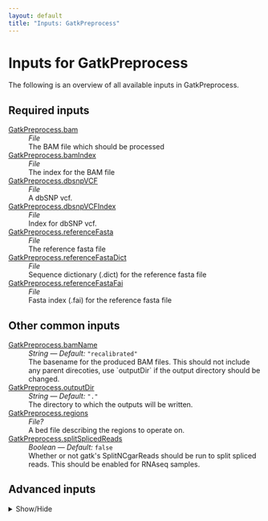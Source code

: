 ```yaml
---
layout: default
title: "Inputs: GatkPreprocess"
---
```


# Inputs for GatkPreprocess

The following is an overview of all available inputs in
GatkPreprocess.


## Required inputs
<dl>
<dt id="GatkPreprocess.bam"><a href="#GatkPreprocess.bam">GatkPreprocess.bam</a></dt>
<dd>
    <i>File </i><br />
    The BAM file which should be processed
</dd>
<dt id="GatkPreprocess.bamIndex"><a href="#GatkPreprocess.bamIndex">GatkPreprocess.bamIndex</a></dt>
<dd>
    <i>File </i><br />
    The index for the BAM file
</dd>
<dt id="GatkPreprocess.dbsnpVCF"><a href="#GatkPreprocess.dbsnpVCF">GatkPreprocess.dbsnpVCF</a></dt>
<dd>
    <i>File </i><br />
    A dbSNP vcf.
</dd>
<dt id="GatkPreprocess.dbsnpVCFIndex"><a href="#GatkPreprocess.dbsnpVCFIndex">GatkPreprocess.dbsnpVCFIndex</a></dt>
<dd>
    <i>File </i><br />
    Index for dbSNP vcf.
</dd>
<dt id="GatkPreprocess.referenceFasta"><a href="#GatkPreprocess.referenceFasta">GatkPreprocess.referenceFasta</a></dt>
<dd>
    <i>File </i><br />
    The reference fasta file
</dd>
<dt id="GatkPreprocess.referenceFastaDict"><a href="#GatkPreprocess.referenceFastaDict">GatkPreprocess.referenceFastaDict</a></dt>
<dd>
    <i>File </i><br />
    Sequence dictionary (.dict) for the reference fasta file
</dd>
<dt id="GatkPreprocess.referenceFastaFai"><a href="#GatkPreprocess.referenceFastaFai">GatkPreprocess.referenceFastaFai</a></dt>
<dd>
    <i>File </i><br />
    Fasta index (.fai) for the reference fasta file
</dd>
</dl>

## Other common inputs
<dl>
<dt id="GatkPreprocess.bamName"><a href="#GatkPreprocess.bamName">GatkPreprocess.bamName</a></dt>
<dd>
    <i>String </i><i>&mdash; Default:</i> <code>"recalibrated"</code><br />
    The basename for the produced BAM files. This should not include any parent direcoties, use `outputDir` if the output directory should be changed.
</dd>
<dt id="GatkPreprocess.outputDir"><a href="#GatkPreprocess.outputDir">GatkPreprocess.outputDir</a></dt>
<dd>
    <i>String </i><i>&mdash; Default:</i> <code>"."</code><br />
    The directory to which the outputs will be written.
</dd>
<dt id="GatkPreprocess.regions"><a href="#GatkPreprocess.regions">GatkPreprocess.regions</a></dt>
<dd>
    <i>File? </i><br />
    A bed file describing the regions to operate on.
</dd>
<dt id="GatkPreprocess.splitSplicedReads"><a href="#GatkPreprocess.splitSplicedReads">GatkPreprocess.splitSplicedReads</a></dt>
<dd>
    <i>Boolean </i><i>&mdash; Default:</i> <code>false</code><br />
    Whether or not gatk's SplitNCgarReads should be run to split spliced reads. This should be enabled for RNAseq samples.
</dd>
</dl>

## Advanced inputs
<details>
<summary> Show/Hide </summary>
<dl>
<dt id="GatkPreprocess.applyBqsr.javaXmx"><a href="#GatkPreprocess.applyBqsr.javaXmx">GatkPreprocess.applyBqsr.javaXmx</a></dt>
<dd>
    <i>String </i><i>&mdash; Default:</i> <code>"4G"</code><br />
    The maximum memory available to the program. Should be lower than `memory` to accommodate JVM overhead.
</dd>
<dt id="GatkPreprocess.applyBqsr.memory"><a href="#GatkPreprocess.applyBqsr.memory">GatkPreprocess.applyBqsr.memory</a></dt>
<dd>
    <i>String </i><i>&mdash; Default:</i> <code>"12G"</code><br />
    The amount of memory this job will use.
</dd>
<dt id="GatkPreprocess.baseRecalibrator.javaXmx"><a href="#GatkPreprocess.baseRecalibrator.javaXmx">GatkPreprocess.baseRecalibrator.javaXmx</a></dt>
<dd>
    <i>String </i><i>&mdash; Default:</i> <code>"4G"</code><br />
    The maximum memory available to the program. Should be lower than `memory` to accommodate JVM overhead.
</dd>
<dt id="GatkPreprocess.baseRecalibrator.knownIndelsSitesVCFIndexes"><a href="#GatkPreprocess.baseRecalibrator.knownIndelsSitesVCFIndexes">GatkPreprocess.baseRecalibrator.knownIndelsSitesVCFIndexes</a></dt>
<dd>
    <i>Array[File] </i><i>&mdash; Default:</i> <code>[]</code><br />
    The indexed for the known variant VCFs.
</dd>
<dt id="GatkPreprocess.baseRecalibrator.knownIndelsSitesVCFs"><a href="#GatkPreprocess.baseRecalibrator.knownIndelsSitesVCFs">GatkPreprocess.baseRecalibrator.knownIndelsSitesVCFs</a></dt>
<dd>
    <i>Array[File] </i><i>&mdash; Default:</i> <code>[]</code><br />
    VCF files with known indels.
</dd>
<dt id="GatkPreprocess.baseRecalibrator.memory"><a href="#GatkPreprocess.baseRecalibrator.memory">GatkPreprocess.baseRecalibrator.memory</a></dt>
<dd>
    <i>String </i><i>&mdash; Default:</i> <code>"12G"</code><br />
    The amount of memory this job will use.
</dd>
<dt id="GatkPreprocess.dockerImages"><a href="#GatkPreprocess.dockerImages">GatkPreprocess.dockerImages</a></dt>
<dd>
    <i>Map[String,String] </i><i>&mdash; Default:</i> <code>{"picard": "quay.io/biocontainers/picard:2.20.5--0", "gatk4": "quay.io/biocontainers/gatk4:4.1.0.0--0", "biopet-scatterregions": "quay.io/biocontainers/biopet-scatterregions:0.2--0"}</code><br />
    The docker images used. Changing this may result in errors which the developers may choose not to address.
</dd>
<dt id="GatkPreprocess.gatherBamFiles.javaXmx"><a href="#GatkPreprocess.gatherBamFiles.javaXmx">GatkPreprocess.gatherBamFiles.javaXmx</a></dt>
<dd>
    <i>String </i><i>&mdash; Default:</i> <code>"4G"</code><br />
    The maximum memory available to the program. Should be lower than `memory` to accommodate JVM overhead.
</dd>
<dt id="GatkPreprocess.gatherBamFiles.memory"><a href="#GatkPreprocess.gatherBamFiles.memory">GatkPreprocess.gatherBamFiles.memory</a></dt>
<dd>
    <i>String </i><i>&mdash; Default:</i> <code>"12G"</code><br />
    The amount of memory this job will use.
</dd>
<dt id="GatkPreprocess.gatherBqsr.javaXmx"><a href="#GatkPreprocess.gatherBqsr.javaXmx">GatkPreprocess.gatherBqsr.javaXmx</a></dt>
<dd>
    <i>String </i><i>&mdash; Default:</i> <code>"4G"</code><br />
    The maximum memory available to the program. Should be lower than `memory` to accommodate JVM overhead.
</dd>
<dt id="GatkPreprocess.gatherBqsr.memory"><a href="#GatkPreprocess.gatherBqsr.memory">GatkPreprocess.gatherBqsr.memory</a></dt>
<dd>
    <i>String </i><i>&mdash; Default:</i> <code>"12G"</code><br />
    The amount of memory this job will use.
</dd>
<dt id="GatkPreprocess.orderedScatters.dockerImage"><a href="#GatkPreprocess.orderedScatters.dockerImage">GatkPreprocess.orderedScatters.dockerImage</a></dt>
<dd>
    <i>String </i><i>&mdash; Default:</i> <code>"python:3.7-slim"</code><br />
    The docker image used for this task. Changing this may result in errors which the developers may choose not to address.
</dd>
<dt id="GatkPreprocess.scatterList.bamFile"><a href="#GatkPreprocess.scatterList.bamFile">GatkPreprocess.scatterList.bamFile</a></dt>
<dd>
    <i>File? </i><br />
    Equivalent to biopet scatterregions' `--bamfile` option.
</dd>
<dt id="GatkPreprocess.scatterList.bamIndex"><a href="#GatkPreprocess.scatterList.bamIndex">GatkPreprocess.scatterList.bamIndex</a></dt>
<dd>
    <i>File? </i><br />
    The index for the bamfile given through bamFile.
</dd>
<dt id="GatkPreprocess.scatterList.javaXmx"><a href="#GatkPreprocess.scatterList.javaXmx">GatkPreprocess.scatterList.javaXmx</a></dt>
<dd>
    <i>String </i><i>&mdash; Default:</i> <code>"8G"</code><br />
    The maximum memory available to the program. Should be lower than `memory` to accommodate JVM overhead.
</dd>
<dt id="GatkPreprocess.scatterList.memory"><a href="#GatkPreprocess.scatterList.memory">GatkPreprocess.scatterList.memory</a></dt>
<dd>
    <i>String </i><i>&mdash; Default:</i> <code>"24G"</code><br />
    The amount of memory this job will use.
</dd>
<dt id="GatkPreprocess.scatterSize"><a href="#GatkPreprocess.scatterSize">GatkPreprocess.scatterSize</a></dt>
<dd>
    <i>Int </i><i>&mdash; Default:</i> <code>1000000000</code><br />
    The size of the scattered regions in bases. Scattering is used to speed up certain processes. The genome will be sseperated into multiple chunks (scatters) which will be processed in their own job, allowing for parallel processing. Higher values will result in a lower number of jobs. The optimal value here will depend on the available resources.
</dd>
<dt id="GatkPreprocess.splitNCigarReads.javaXmx"><a href="#GatkPreprocess.splitNCigarReads.javaXmx">GatkPreprocess.splitNCigarReads.javaXmx</a></dt>
<dd>
    <i>String </i><i>&mdash; Default:</i> <code>"4G"</code><br />
    The maximum memory available to the program. Should be lower than `memory` to accommodate JVM overhead.
</dd>
<dt id="GatkPreprocess.splitNCigarReads.memory"><a href="#GatkPreprocess.splitNCigarReads.memory">GatkPreprocess.splitNCigarReads.memory</a></dt>
<dd>
    <i>String </i><i>&mdash; Default:</i> <code>"16G"</code><br />
    The amount of memory this job will use.
</dd>
</dl>
</details>




